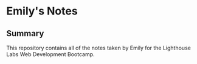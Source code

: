 # Emily's Notes

## Summary

This repository contains all of the notes taken by Emily for the Lighthouse Labs Web Development Bootcamp. 